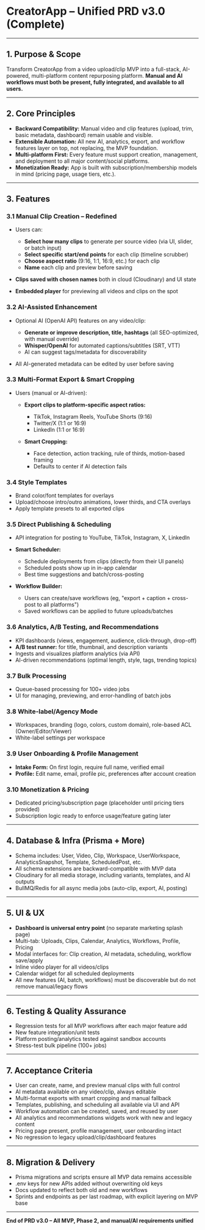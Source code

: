 # CreatorApp – Unified PRD v3.0 (Complete)

---

## 1. Purpose & Scope

Transform CreatorApp from a video upload/clip MVP into a full-stack, AI-powered, multi-platform content repurposing platform. **Manual and AI workflows must both be present, fully integrated, and available to all users.**

---

## 2. Core Principles

* **Backward Compatibility:** Manual video and clip features (upload, trim, basic metadata, dashboard) remain usable and visible.
* **Extensible Automation:** All new AI, analytics, export, and workflow features layer on top, not replacing, the MVP foundation.
* **Multi-platform First:** Every feature must support creation, management, and deployment to all major content/social platforms.
* **Monetization Ready:** App is built with subscription/membership models in mind (pricing page, usage tiers, etc.).

---

## 3. Features

### 3.1 Manual Clip Creation – Redefined

* Users can:

  * **Select how many clips** to generate per source video (via UI, slider, or batch input)
  * **Select specific start/end points** for each clip (timeline scrubber)
  * **Choose aspect ratio** (9:16, 1:1, 16:9, etc.) for each clip
  * **Name** each clip and preview before saving
* **Clips saved with chosen names** both in cloud (Cloudinary) and UI state
* **Embedded player** for previewing all videos and clips on the spot

### 3.2 AI-Assisted Enhancement

* Optional AI (OpenAI API) features on any video/clip:

  * **Generate or improve description, title, hashtags** (all SEO-optimized, with manual override)
  * **Whisper/OpenAI** for automated captions/subtitles (SRT, VTT)
  * AI can suggest tags/metadata for discoverability
* All AI-generated metadata can be edited by user before saving

### 3.3 Multi-Format Export & Smart Cropping

* Users (manual or AI-driven):

  * **Export clips to platform-specific aspect ratios:**

    * TikTok, Instagram Reels, YouTube Shorts (9:16)
    * Twitter/X (1:1 or 16:9)
    * LinkedIn (1:1 or 16:9)
  * **Smart Cropping:**

    * Face detection, action tracking, rule of thirds, motion-based framing
    * Defaults to center if AI detection fails

### 3.4 Style Templates

* Brand color/font templates for overlays
* Upload/choose intro/outro animations, lower thirds, and CTA overlays
* Apply template presets to all exported clips

### 3.5 Direct Publishing & Scheduling

* API integration for posting to YouTube, TikTok, Instagram, X, LinkedIn
* **Smart Scheduler:**

  * Schedule deployments from clips (directly from their UI panels)
  * Scheduled posts show up in in-app calendar
  * Best time suggestions and batch/cross-posting
* **Workflow Builder:**

  * Users can create/save workflows (eg, "export + caption + cross-post to all platforms")
  * Saved workflows can be applied to future uploads/batches

### 3.6 Analytics, A/B Testing, and Recommendations

* KPI dashboards (views, engagement, audience, click-through, drop-off)
* **A/B test runner:** for title, thumbnail, and description variants
* Ingests and visualizes platform analytics (via API)
* AI-driven recommendations (optimal length, style, tags, trending topics)

### 3.7 Bulk Processing

* Queue-based processing for 100+ video jobs
* UI for managing, previewing, and error-handling of batch jobs

### 3.8 White-label/Agency Mode

* Workspaces, branding (logo, colors, custom domain), role-based ACL (Owner/Editor/Viewer)
* White-label settings per workspace

### 3.9 User Onboarding & Profile Management

* **Intake Form:** On first login, require full name, verified email
* **Profile:** Edit name, email, profile pic, preferences after account creation

### 3.10 Monetization & Pricing

* Dedicated pricing/subscription page (placeholder until pricing tiers provided)
* Subscription logic ready to enforce usage/feature gating later

---

## 4. Database & Infra (Prisma + More)

* Schema includes: User, Video, Clip, Workspace, UserWorkspace, AnalyticsSnapshot, Template, ScheduledPost, etc.
* All schema extensions are backward-compatible with MVP data
* Cloudinary for all media storage, including variants, templates, and AI outputs
* BullMQ/Redis for all async media jobs (auto-clip, export, AI, posting)

---

## 5. UI & UX

* **Dashboard is universal entry point** (no separate marketing splash page)
* Multi-tab: Uploads, Clips, Calendar, Analytics, Workflows, Profile, Pricing
* Modal interfaces for: Clip creation, AI metadata, scheduling, workflow save/apply
* Inline video player for all videos/clips
* Calendar widget for all scheduled deployments
* All new features (AI, batch, workflows) must be discoverable but do not remove manual/legacy flows

---

## 6. Testing & Quality Assurance

* Regression tests for all MVP workflows after each major feature add
* New feature integration/unit tests
* Platform posting/analytics tested against sandbox accounts
* Stress-test bulk pipeline (100+ jobs)

---

## 7. Acceptance Criteria

* User can create, name, and preview manual clips with full control
* AI metadata available on any video/clip, always editable
* Multi-format exports with smart cropping and manual fallback
* Templates, publishing, and scheduling all available via UI and API
* Workflow automation can be created, saved, and reused by user
* All analytics and recommendations widgets work with new and legacy content
* Pricing page present, profile management, user onboarding intact
* No regression to legacy upload/clip/dashboard features

---

## 8. Migration & Delivery

* Prisma migrations and scripts ensure all MVP data remains accessible
* .env keys for new APIs added without overwriting old keys
* Docs updated to reflect both old and new workflows
* Sprints and endpoints as per last roadmap, with explicit layering on MVP base

---

**End of PRD v3.0 – All MVP, Phase 2, and manual/AI requirements unified**

